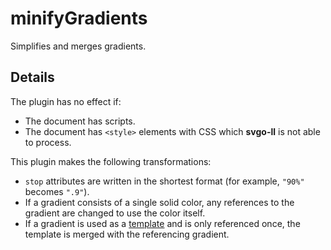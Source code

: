 # minifyGradients

Simplifies and merges gradients.

## Details

The plugin has no effect if:

- The document has scripts.
- The document has `<style>` elements with CSS which **svgo-ll** is not able to process.

This plugin makes the following transformations:

- `stop` attributes are written in the shortest format (for example, `"90%"` becomes `".9"`).
- If a gradient consists of a single solid color, any references to the gradient are changed to use the color itself.
- If a gradient is used as a [template](https://svgwg.org/svg2-draft/pservers.html#PaintServerTemplates) and is only referenced once, the template is merged with the referencing gradient.
